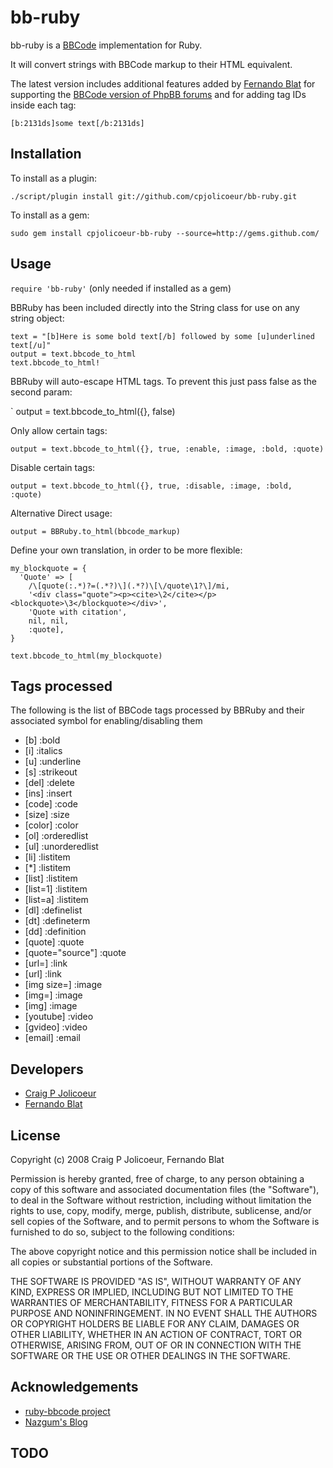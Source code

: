 # bb-ruby

bb-ruby is a [BBCode](http://www.bbcode.org) implementation for Ruby.

It will convert strings with BBCode markup to their HTML equivalent.

The latest version includes additional features added by [Fernando Blat](http://github.com/ferblape/bb-ruby) for supporting the [BBCode version of PhpBB forums](http://www.phpbb.com/community/faq.php?mode=bbcode) and for adding tag IDs inside each tag:

`[b:2131ds]some text[/b:2131ds]`


## Installation

To install as a plugin:

`./script/plugin install git://github.com/cpjolicoeur/bb-ruby.git`

To install as a gem:

`sudo gem install cpjolicoeur-bb-ruby --source=http://gems.github.com/`


## Usage

`require 'bb-ruby'` (only needed if installed as a gem)

BBRuby has been included directly into the String class for use on any string object:

	text = "[b]Here is some bold text[/b] followed by some [u]underlined text[/u]"
	output = text.bbcode_to_html
	text.bbcode_to_html!

BBRuby will auto-escape HTML tags.  To prevent this just pass false as the second param:

` output = text.bbcode_to_html({}, false)

Only allow certain tags:

`output = text.bbcode_to_html({}, true, :enable, :image, :bold, :quote)`

Disable certain tags:

`output = text.bbcode_to_html({}, true, :disable, :image, :bold, :quote)`

Alternative Direct usage:

`output = BBRuby.to_html(bbcode_markup)`

Define your own translation, in order to be more flexible:

    my_blockquote = {
      'Quote' => [
        /\[quote(:.*)?=(.*?)\](.*?)\[\/quote\1?\]/mi,
        '<div class="quote"><p><cite>\2</cite></p><blockquote>\3</blockquote></div>',
        'Quote with citation',
        nil, nil,
        :quote],      
    }
 
    text.bbcode_to_html(my_blockquote)

## Tags processed

The following is the list of BBCode tags processed by BBRuby and their associated symbol for enabling/disabling them

* [b]               :bold
* [i]               :italics
* [u]               :underline
* [s]               :strikeout 
* [del]             :delete
* [ins]             :insert
* [code]            :code
* [size]            :size
* [color]           :color
* [ol]              :orderedlist
* [ul]              :unorderedlist
* [li]              :listitem    
* [*]               :listitem
* [list]            :listitem
* [list=1]          :listitem
* [list=a]          :listitem
* [dl]              :definelist
* [dt]              :defineterm
* [dd]              :definition
* [quote]           :quote
* [quote="source"]  :quote
* [url=]            :link
* [url]             :link
* [img size=]       :image
* [img=]            :image
* [img]             :image
* [youtube]         :video  
* [gvideo]          :video
* [email]           :email

## Developers

* [Craig P Jolicoeur](http://github.com/cpjolicoeur)
* [Fernando Blat](http://github.com/ferblape)


## License

Copyright (c) 2008 Craig P Jolicoeur, Fernando Blat

Permission is hereby granted, free of charge, to any person obtaining a copy
of this software and associated documentation files (the "Software"), to deal
in the Software without restriction, including without limitation the rights
to use, copy, modify, merge, publish, distribute, sublicense, and/or sell
copies of the Software, and to permit persons to whom the Software is
furnished to do so, subject to the following conditions:

The above copyright notice and this permission notice shall be included in
all copies or substantial portions of the Software.

THE SOFTWARE IS PROVIDED "AS IS", WITHOUT WARRANTY OF ANY KIND, EXPRESS OR
IMPLIED, INCLUDING BUT NOT LIMITED TO THE WARRANTIES OF MERCHANTABILITY,
FITNESS FOR A PARTICULAR PURPOSE AND NONINFRINGEMENT. IN NO EVENT SHALL THE
AUTHORS OR COPYRIGHT HOLDERS BE LIABLE FOR ANY CLAIM, DAMAGES OR OTHER
LIABILITY, WHETHER IN AN ACTION OF CONTRACT, TORT OR OTHERWISE, ARISING FROM,
OUT OF OR IN CONNECTION WITH THE SOFTWARE OR THE USE OR OTHER DEALINGS IN
THE SOFTWARE.


## Acknowledgements

* [ruby-bbcode project](http://code.google.com/p/ruby-bbcode/)
* [Nazgum's Blog](http://www.nazgum.com/2008/01/08/bbcode-with-ruby-on-rails-part-1/)


## TODO


